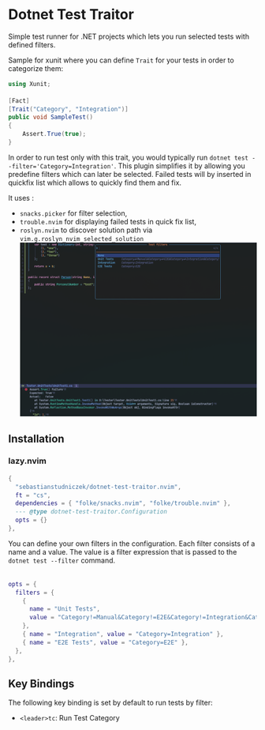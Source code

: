 # Dotnet Test Traitor

Simple test runner for .NET projects which lets you run selected tests with defined filters.

Sample for xunit where you can define `Trait` for your tests in order to categorize them:

```csharp
using Xunit;

[Fact]
[Trait("Category", "Integration")]
public void SampleTest()
{
    Assert.True(true);
}
```

In order to run test only with this trait, you would typically run `dotnet test --filter='Category=Integration'`.
This plugin simplifies it by allowing you predefine filters which can later be selected. Failed tests will by inserted in quickfix list which allows to quickly find them and fix.

It uses :
- `snacks.picker` for filter selection, 
- `trouble.nvim` for displaying failed tests in quick fix list, 
- `roslyn.nvim` to discover solution path via `vim.g.roslyn_nvim_selected_solution`
![alt text](image.png)

## Installation


### lazy.nvim

```lua
{
  "sebastianstudniczek/dotnet-test-traitor.nvim",
  ft = "cs",
  dependencies = { "folke/snacks.nvim", "folke/trouble.nvim" },
  --- @type dotnet-test-traitor.Configuration
  opts = {}
},
```

You can define your own filters in the configuration. Each filter consists of a name and a value. The value is a filter expression that is passed to the `dotnet test --filter` command.

```lua

opts = {
  filters = {
    {
      name = "Unit Tests",
      value = "Category!=Manual&Category!=E2E&Category!=Integration&Category!=Performance&Category!=Service|Type=Service-InMemory",
    },
    { name = "Integration", value = "Category=Integration" },
    { name = "E2E Tests", value = "Category=E2E" },
  },
},
```

## Key Bindings

The following key binding is set by default to run tests by filter:

- `<leader>tc`: Run Test Category
